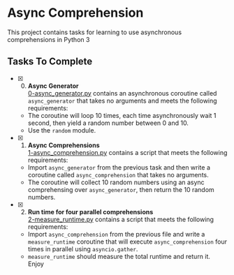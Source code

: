 # Async Comprehension

This project contains tasks for learning to use asynchronous comprehensions in Python 3

## Tasks To Complete

+ [x] 0. **Async Generator**<br/>[0-async_generator.py](0-async_generator.py) contains an asynchronous coroutine called `async_generator` that takes no arguments and meets the following requirements:
  + The coroutine will loop 10 times, each time asynchronously wait 1 second, then yield a random number between 0 and 10.
  + Use the `random` module.

+ [x] 1. **Async Comprehensions**<br/>[1-async_comprehension.py](1-async_comprehension.py) contains a script that meets the following requirements:
  + Import `async_generator` from the previous task and then write a coroutine called `async_comprehension` that takes no arguments.
  + The coroutine will collect 10 random numbers using an async comprehensing over `async_generator`, then return the 10 random numbers.

+ [x] 2. **Run time for four parallel comprehensions**<br/>[2-measure_runtime.py](2-measure_runtime.py) contains a script that meets the following requirements:
  + Import `async_comprehension` from the previous file and write a `measure_runtime` coroutine that will execute `async_comprehension` four times in parallel using `asyncio.gather`.
  + `measure_runtime` should measure the total runtime and return it.
Enjoy
